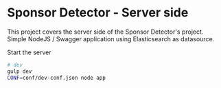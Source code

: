 # Sponsor Detector - Server side

This project covers the server side of the Sponsor Detector's project.  
Simple NodeJS / Swagger application using Elasticsearch as datasource.  

Start the server
```bash
# dev
gulp dev
CONF=conf/dev-conf.json node app
```
